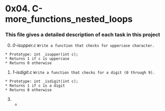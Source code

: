 # **0x04. C-more_functions_nested_loops**

### **This file gives a detailed description of each task in this project**

0. *0-isupper.c*
`Write a function that checks for uppercase character.`
~~~~
* Prototype: int _isupper(int c);
* Returns 1 if c is uppercase
* Returns 0 otherwise
~~~~

1. *1-isdigit.c*
`Write a function that checks for a digit (0 through 9).`
~~~~
* Prototype: int _isdigit(int c);
* Returns 1 if c is a digit
* Returns 0 otherwise
~~~~

3. *
